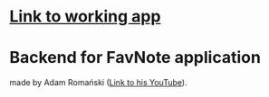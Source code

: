 # [Link to working app](https://avivos5-favnote.netlify.app)
# Backend for FavNote application
made by Adam Romański ([Link to his YouTube](https://www.youtube.com/channel/UCq8XmOMtrUCb8FcFHQEd8_g)).
